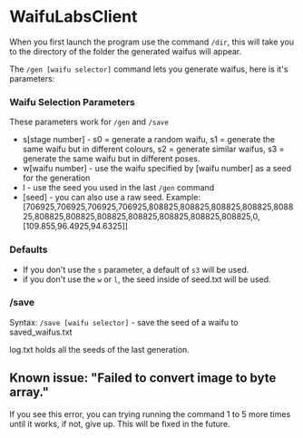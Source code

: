# WaifuLabsClient

When you first launch the program use the command `/dir`, this will take you to the directory of the folder the generated waifus will appear.

The `/gen [waifu selector]` command lets you generate waifus, here is it's parameters:

### Waifu Selection Parameters
These parameters work for `/gen` and `/save`
* s[stage number] - s0 = generate a random waifu, s1 = generate the same waifu but in different colours, s2 = generate similar waifus, s3 = generate the same waifu but in different poses.
* w[waifu number] - use the waifu specified by [waifu number] as a seed for the generation
* l - use the seed you used in the last `/gen` command
* [seed] - you can also use a raw seed. Example: [706925,706925,706925,706925,808825,808825,808825,808825,808825,808825,808825,808825,808825,808825,808825,808825,0,[109.855,96.4925,94.6325]]

### Defaults
* If you don't use the `s` parameter, a default of `s3` will be used.
* if you don't use the `w` or `l`, the seed inside of seed.txt will be used.

### /save
Syntax: `/save [waifu selector]` - save the seed of a waifu to saved_waifus.txt

log.txt holds all the seeds of the last generation.

## Known issue: "Failed to convert image to byte array."
If you see this error, you can trying running the command 1 to 5 more times until it works, if not, give up. This will be fixed in the future.
